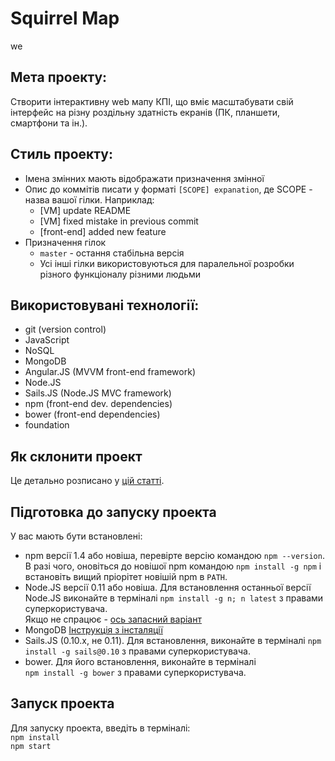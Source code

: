 # Squirrel Map
we
## Мета проекту:
Створити інтерактивну web мапу КПІ, що вміє масштабувати свій інтерфейс на різну роздільну здатність екранів (ПК, планшети, смартфони та ін.).

## Стиль проекту:

- Імена змінних мають відображати призначення змінної
- Опис до коммітів писати у форматі `[SCOPE] expanation`, де SCOPE - назва вашої гілки. Наприклад:
  - [VM] update README
  - [VM] fixed mistake in previous commit
  - [front-end] added new feature
- Призначення гілок
  - `master` - остання стабільна версія
  - Усі інші гілки використовуються для паралельної розробки різного функціоналу різними людьми

## Використовувані технології:

- git (version control)
- JavaScript
- NoSQL
- MongoDB
- Angular.JS (MVVM front-end framework)
- Node.JS
- Sails.JS (Node.JS MVC framework)
- npm (front-end dev. dependencies)
- bower (front-end dependencies)
- foundation



## Як склонити проект
Це детально розписано у [цій статті](https://help.github.com/articles/fork-a-repo/).

## Підготовка до запуску проекта

У вас мають бути встановлені:
- npm версії 1.4 або новіша, перевірте версію командою `npm --version`.  В разі чого, оновіться до новішої npm командою `npm install -g npm` і встановіть вищий пріорітет новішій npm в `PATH`.
- Node.JS версії 0.11 або новіша. Для встановлення останньої версії Node.JS виконайте в терміналі `npm install -g n; n latest` з правами суперкористувача.  
Якщо не спрацює - [ось запасний варіант](https://docs.angularjs.org/tutorial/)
- MongoDB [Інструкція з інсталяції](http://docs.mongodb.org/manual/installation/)
- Sails.JS (0.10.x, не 0.11). Для встановлення, виконайте в терміналі `npm install -g sails@0.10` з правами суперкористувача.
- bower. Для його встановлення, виконайте в терміналі  
`npm install -g bower` з правами суперкористувача.

## Запуск проекта

Для запуску проекта, введіть в терміналі:  
`npm install`  
`npm start`
